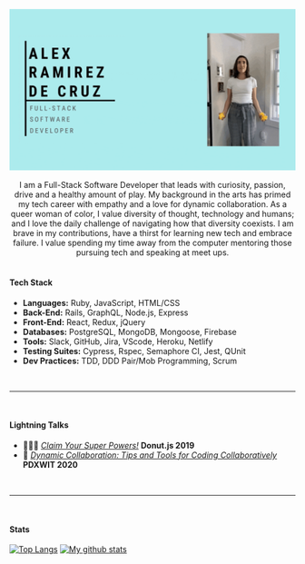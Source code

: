 ![banner](https://github.com/aramirezdecruz3148/aramirezdecruz3148/blob/master/banner.gif)

<div align="center">I am a Full-Stack Software Developer that leads with curiosity, passion, drive and a healthy amount of play. My background in the arts has primed my tech career with empathy  and a love for dynamic collaboration. As a queer woman of color, I value diversity of thought, technology and humans; and I love the daily challenge of navigating how that diversity coexists. I am brave in my contributions, have a thirst for learning new tech and embrace failure. I value spending my time away from the computer mentoring those pursuing tech and speaking at meet ups.</div>


<br />

#### Tech Stack
* **Languages:** Ruby, JavaScript, HTML/CSS
* **Back-End:** Rails, GraphQL, Node.js, Express
* **Front-End:** React, Redux, jQuery
* **Databases:** PostgreSQL, MongoDB, Mongoose, Firebase
* **Tools:** Slack, GitHub, Jira, VScode, Heroku, Netlify
* **Testing Suites:** Cypress, Rspec, Semaphore CI, Jest, QUnit
* **Dev Practices:** TDD, DDD Pair/Mob Programming, Scrum

<br />
<hr />
<br />

#### Lightning Talks
* 🦸🏽‍♀️ <a href="https://youtu.be/mxTpV7lDGe8">*Claim Your Super Powers!*</a> **Donut.js 2019**
* 🤝  <a href="https://www.youtube.com/watch?v=9yDNvY2rNKc&list=PLclEcT4yxER6PwyVVfJwnD6Vq26tUA-XE&index=1">*Dynamic Collaboration: Tips and Tools for Coding Collaboratively*</a> **PDXWIT 2020**

<br />
<hr />
<br />

#### Stats
[![Top Langs](https://github-readme-stats.vercel.app/api/top-langs/?username=aramirezdecruz3148&layout=compact&theme=gruvbox)](https://github.com/aramirezdecruz3148/github-readme-stats)
[![My github stats](https://github-readme-stats.vercel.app/api?username=aramirezdecruz3148&hide=stars,issues&show_icons=true&include_all_commits=true&theme=gruvbox)](https://github.com/aramirezdecruz3148/github-readme-stats)
